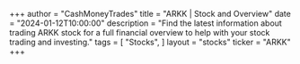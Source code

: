 +++
author = "CashMoneyTrades"
title = "ARKK | Stock and Overview"
date = "2024-01-12T10:00:00"
description = "Find the latest information about trading ARKK stock for a full financial overview to help with your stock trading and investing."
tags = [
   "Stocks",
]
layout = "stocks"
ticker = "ARKK"
+++
